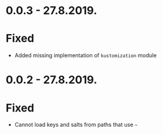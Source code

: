 # 0.0.3 - 27.8.2019.

# Fixed

* Added missing implementation of `kustomization` module

# 0.0.2 - 27.8.2019.

# Fixed

* Cannot load keys and salts from paths that use `~`
